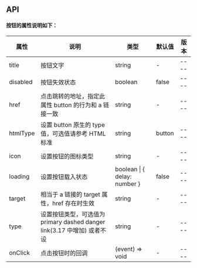 ## API

#### 按钮的属性说明如下：

| 属性 | 说明 | 类型 | 默认值 | 版本 |
| - | - | - | - | - |
| title | 按钮文字 | string | - | ---- |
| disabled | 按钮失效状态 | boolean | false | ---- |
| href | 点击跳转的地址，指定此属性 button 的行为和 a 链接一致 | string | - | ---- |
| htmlType | 设置 button 原生的 type 值，可选值请参考 HTML 标准 | string | button | ---- |
| icon | 设置按钮的图标类型 | string | - | ---- |
| loading | 设置按钮载入状态 | boolean \| { delay: number } | false | ---- |
| target | 相当于 a 链接的 target 属性，href 存在时生效 | string | - | ---- |
| type | 设置按钮类型，可选值为 primary dashed danger link(3.17 中增加) 或者不设 | string | - | ---- |
| onClick | 点击按钮时的回调 | (event) => void | - | ---- |
